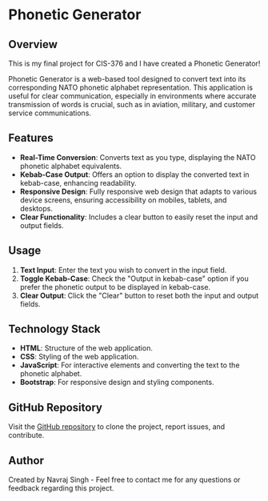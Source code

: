 # Phonetic Generator

## Overview
This is my final project for CIS-376 and I have created a Phonetic Generator!

Phonetic Generator is a web-based tool designed to convert text into its corresponding NATO phonetic alphabet representation. This application is useful for clear communication, especially in environments where accurate transmission of words is crucial, such as in aviation, military, and customer service communications.

## Features
- **Real-Time Conversion**: Converts text as you type, displaying the NATO phonetic alphabet equivalents.
- **Kebab-Case Output**: Offers an option to display the converted text in kebab-case, enhancing readability.
- **Responsive Design**: Fully responsive web design that adapts to various device screens, ensuring accessibility on mobiles, tablets, and desktops.
- **Clear Functionality**: Includes a clear button to easily reset the input and output fields.

## Usage
1. **Text Input**: Enter the text you wish to convert in the input field.
2. **Toggle Kebab-Case**: Check the "Output in kebab-case" option if you prefer the phonetic output to be displayed in kebab-case.
3. **Clear Output**: Click the "Clear" button to reset both the input and output fields.

## Technology Stack
- **HTML**: Structure of the web application.
- **CSS**: Styling of the web application.
- **JavaScript**: For interactive elements and converting the text to the phonetic alphabet.
- **Bootstrap**: For responsive design and styling components.

## GitHub Repository
Visit the [GitHub repository](https://github.com/QuantumCoder-242/shiny-juliet-lab/blob/main/README.md) to clone the project, report issues, and contribute.

## Author
Created by Navraj Singh - Feel free to contact me for any questions or feedback regarding this project.

